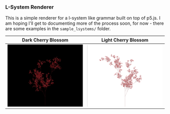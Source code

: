 ### L-System Renderer

This is a simple renderer for a l-system like grammar built on top of p5.js. I am hoping I'll get to documenting more of the process soon, for now - there are some examples in the `sample_lsystems/` folder.

Dark Cherry Blossom       |  Light Cherry Blossom
:-------------------------:|:-------------------------:
![](resources/red_black_tree_on_black_example.png)  |  ![](resources/red_black_tree_on_white_example.png)